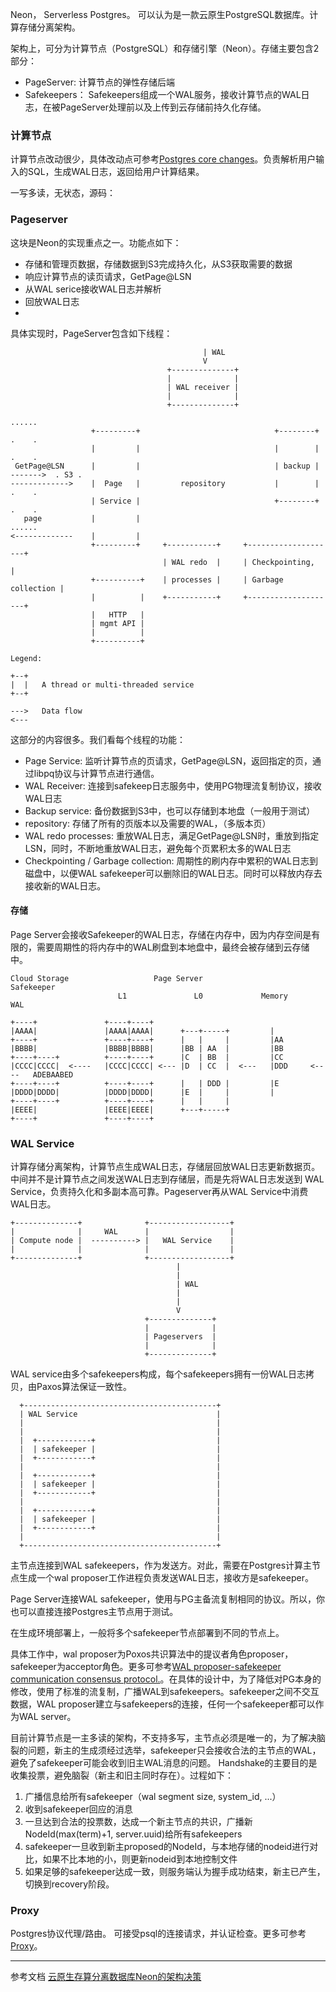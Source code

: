 Neon， Serverless Postgres。 可以认为是一款云原生PostgreSQL数据库。计算存储分离架构。


架构上，可分为计算节点（PostgreSQL）和存储引擎（Neon）。存储主要包含2部分：

*   PageServer: 计算节点的弹性存储后端
*   Safekeepers： Safekeepers组成一个WAL服务，接收计算节点的WAL日志，在被PageServer处理前以及上传到云存储前持久化存储。



### 计算节点

计算节点改动很少，具体改动点可参考[Postgres core changes](https://github.com/neondatabase/neon/blob/main/docs/core_changes.md#postgres-core-changes)。负责解析用户输入的SQL，生成WAL日志，返回给用户计算结果。

一写多读，无状态，源码：


### Pageserver

这块是Neon的实现重点之一。功能点如下：

*   存储和管理页数据，存储数据到S3完成持久化，从S3获取需要的数据
*   响应计算节点的读页请求，GetPage@LSN
*   从WAL serice接收WAL日志并解析
*   回放WAL日志
*
具体实现时，PageServer包含如下线程：
```
                                           | WAL
                                           V
                                   +--------------+
                                   |              |
                                   | WAL receiver |
                                   |              |
                                   +--------------+
                                                                                 ......
                  +---------+                              +--------+            .    .
                  |         |                              |        |            .    .
 GetPage@LSN      |         |                              | backup |  ------->  . S3 .
------------->    |  Page   |         repository           |        |            .    .
                  | Service |                              +--------+            .    .
   page           |         |                                                    ......
<-------------    |         |
                  +---------+     +-----------+     +--------------------+
                                  | WAL redo  |     | Checkpointing,     |
                  +----------+    | processes |     | Garbage collection |
                  |          |    +-----------+     +--------------------+
                  |   HTTP   |
                  | mgmt API |
                  |          |
                  +----------+

Legend:

+--+
|  |   A thread or multi-threaded service
+--+

--->   Data flow
<---
```

这部分的内容很多。我们看每个线程的功能：
- Page Service: 监听计算节点的页请求，GetPage@LSN，返回指定的页，通过libpq协议与计算节点进行通信。
- WAL Receiver: 连接到safekeep日志服务中，使用PG物理流复制协议，接收WAL日志
- Backup service: 备份数据到S3中，也可以存储到本地盘（一般用于测试）
- repository: 存储了所有的页版本以及需要的WAL，（多版本页）
- WAL redo processes: 重放WAL日志，满足GetPage@LSN时，重放到指定LSN，同时，不断地重放WAL日志，避免每个页累积太多的WAL日志
- Checkpointing / Garbage collection: 周期性的刷内存中累积的WAL日志到磁盘中，以便WAL safekeeper可以删除旧的WAL日志。同时可以释放内存去接收新的WAL日志。

#### 存储
Page Server会接收Safekeeper的WAL日志，存储在内存中，因为内存空间是有限的，需要周期性的将内存中的WAL刷盘到本地盘中，最终会被存储到云存储中。
```
Cloud Storage                   Page Server                           Safekeeper
                        L1               L0             Memory            WAL

+----+               +----+----+
|AAAA|               |AAAA|AAAA|      +---+-----+         |
+----+               +----+----+      |   |     |         |AA
|BBBB|               |BBBB|BBBB|      |BB | AA  |         |BB
+----+----+          +----+----+      |C  | BB  |         |CC
|CCCC|CCCC|  <----   |CCCC|CCCC| <--- |D  | CC  |  <---   |DDD     <----   ADEBAABED
+----+----+          +----+----+      |   | DDD |         |E
|DDDD|DDDD|          |DDDD|DDDD|      |E  |     |         |
+----+----+          +----+----+      |   |     |
|EEEE|               |EEEE|EEEE|      +---+-----+
+----+               +----+----+
```


### WAL Service

计算存储分离架构，计算节点生成WAL日志，存储层回放WAL日志更新数据页。中间并不是计算节点之间发送WAL日志到存储层，而是先将WAL日志发送到 WAL Service，负责持久化和多副本高可靠。Pageserver再从WAL Service中消费WAL日志。

```
+--------------+              +------------------+
|              |     WAL      |                  |
| Compute node |  ----------> |   WAL Service    |
|              |              |                  |
+--------------+              +------------------+
                                     |
                                     |
                                     | WAL
                                     |
                                     |
                                     V
                              +--------------+
                              |              |
                              | Pageservers  |
                              |              |
                              +--------------+
```


WAL service由多个safekeepers构成，每个safekeepers拥有一份WAL日志拷贝，由Paxos算法保证一致性。


```
  +-------------------------------------------+
  | WAL Service                               |
  |                                           |
  |                                           |
  |  +------------+                           |
  |  | safekeeper |                           |
  |  +------------+                           |
  |                                           |
  |  +------------+                           |
  |  | safekeeper |                           |
  |  +------------+                           |
  |                                           |
  |  +------------+                           |
  |  | safekeeper |                           |
  |  +------------+                           |
  |                                           |
  +-------------------------------------------+
```


主节点连接到WAL safekeepers，作为发送方。对此，需要在Postgres计算主节点生成一个wal proposer工作进程负责发送WAL日志，接收方是safekeeper。

Page Server连接WAL safekeeper，使用与PG主备流复制相同的协议。所以，你也可以直接连接Postgres主节点用于测试。

在生成环境部署上，一般将多个safekeeper节点部署到不同的节点上。

具体工作中，wal proposer为Poxos共识算法中的提议者角色proposer，safekeeper为acceptor角色。更多可参考[WAL proposer-safekeeper communication consensus protocol.](https://github.com/neondatabase/neon/blob/main/docs/safekeeper-protocol.md)。在具体的设计中，为了降低对PG本身的修改，使用了标准的流复制，广播WAL到safekeepers。safekeeper之间不交互数据，WAL proposer建立与safekeepers的连接，任何一个safekeeper都可以作为WAL server。

目前计算节点是一主多读的架构，不支持多写，主节点必须是唯一的，为了解决脑裂的问题，新主的生成须经过选举，safekeeper只会接收合法的主节点的WAL，避免了safekeeper可能会收到旧主WAL消息的问题。
Handshake的主要目的是收集投票，避免脑裂（新主和旧主同时存在）。过程如下：
1. 广播信息给所有safekeeper（wal segment size, system_id, ...）
2. 收到safekeeper回应的消息
3. 一旦达到合法的投票数，达成一个新主节点的共识，广播新NodeId(max(term)+1, server.uuid)给所有safekeepers
4. safekeeper一旦收到新主proposed的NodeId，与本地存储的nodeid进行对比，如果不比本地的小，则更新nodeid到本地控制文件
5. 如果足够的safekeeper达成一致，则服务端认为握手成功结束，新主已产生，切换到recovery阶段。




### Proxy

Postgres协议代理/路由。 可接受psql的连接请求，并认证检查。更多可参考[Proxy](https://github.com/neondatabase/neon/blob/main/proxy/README.md)。



---
参考文档
[云原生存算分离数据库Neon的架构决策](https://mp.weixin.qq.com/s/JcLuX4v-CT4hHnLae_gMLA)